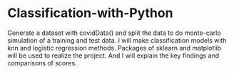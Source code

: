 # Classification-with-Python
Generate a dataset with covidData() and split the data to do monte-carlo simulation of a training and test data. I will make classification models with knn and logistic regression methods. Packages of sklearn and matplotlib will be used to realize the project. And I will explain the key findings and comparisons of scores.
